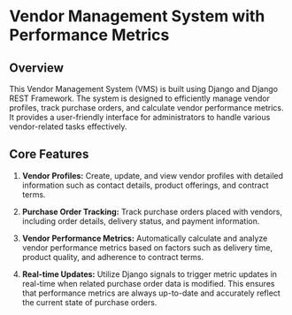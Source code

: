 # Vendor Management System with Performance Metrics

## Overview
This Vendor Management System (VMS) is built using Django and Django REST Framework. The system is designed to efficiently manage vendor profiles, track purchase orders, and calculate vendor performance metrics. It provides a user-friendly interface for administrators to handle various vendor-related tasks effectively.

## Core Features
1. **Vendor Profiles:** Create, update, and view vendor profiles with detailed information such as contact details, product offerings, and contract terms.

2. **Purchase Order Tracking:** Track purchase orders placed with vendors, including order details, delivery status, and payment information.

3. **Vendor Performance Metrics:** Automatically calculate and analyze vendor performance metrics based on factors such as delivery time, product quality, and adherence to contract terms.

4. **Real-time Updates:** Utilize Django signals to trigger metric updates in real-time when related purchase order data is modified. This ensures that performance metrics are always up-to-date and accurately reflect the current state of purchase orders.
